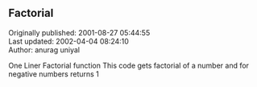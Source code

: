 ## Factorial  
Originally published: 2001-08-27 05:44:55  
Last updated: 2002-04-04 08:24:10  
Author: anurag uniyal  
  
One Liner Factorial function
This code gets factorial of a number and for negative numbers returns 1